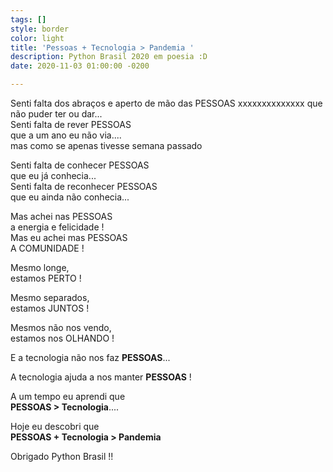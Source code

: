 ```yaml
---
tags: []
style: border
color: light
title: 'Pessoas + Tecnologia > Pandemia '
description: Python Brasil 2020 em poesia :D
date: 2020-11-03 01:00:00 -0200

---
```

Senti falta dos abraços e aperto de mão das PESSOAS
xxxxxxxxxxxxxx que não puder ter ou dar...  
Senti falta de rever PESSOAS  
           que a um ano eu não via....  
mas como se apenas tivesse semana passado

Senti falta de conhecer PESSOAS  
           que eu  já conhecia...  
Senti falta de reconhecer PESSOAS  
           que eu ainda não conhecia...

Mas achei nas PESSOAS  
           a energia e felicidade !  
Mas eu achei mas PESSOAS  
           A COMUNIDADE !

Mesmo longe,  
           estamos PERTO !

Mesmo separados,  
           estamos JUNTOS !

Mesmos não nos vendo,  
           estamos nos OLHANDO !

E a tecnologia não nos faz **PESSOAS**...

A tecnologia ajuda a nos manter **PESSOAS** !

A um tempo eu aprendi que  
           **PESSOAS > Tecnologia**....

Hoje eu descobri que  
           **PESSOAS + Tecnologia > Pandemia**

Obrigado Python Brasil !!